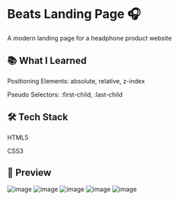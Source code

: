 # Beats Landing Page 🎧

A modern landing page for a headphone product website

## 📚 What I Learned

Positioning Elements: absolute, relative, z-index  

Pseudo Selectors: :first-child, :last-child

## 🛠️ Tech Stack

HTML5

CSS3

## 📸 Preview

![image](https://github.com/user-attachments/assets/15a0b59f-0290-4b98-9374-5b42eccc6025)
![image](https://github.com/user-attachments/assets/0219cc25-93e5-445b-a645-bdd296087d48)
![image](https://github.com/user-attachments/assets/21b0226e-f98e-4fa5-aa65-21e45b614861)
![image](https://github.com/user-attachments/assets/6c9fecc8-f02d-43c8-9f46-3543eab0e598)
![image](https://github.com/user-attachments/assets/4769969d-e4d3-4e5f-b2bd-b285f5472722)
